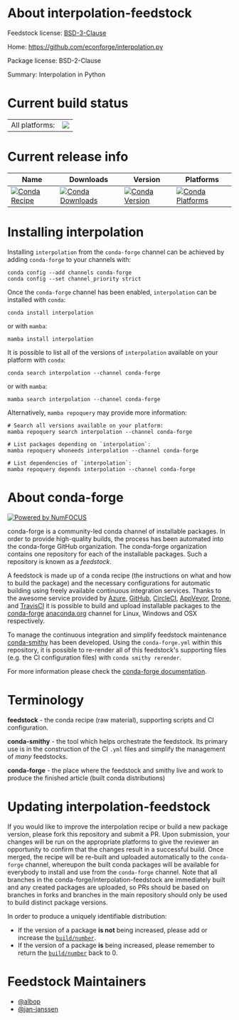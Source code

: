 About interpolation-feedstock
=============================

Feedstock license: [BSD-3-Clause](https://github.com/conda-forge/interpolation-feedstock/blob/main/LICENSE.txt)

Home: https://github.com/econforge/interpolation.py

Package license: BSD-2-Clause

Summary: Interpolation in Python

Current build status
====================


<table><tr><td>All platforms:</td>
    <td>
      <a href="https://dev.azure.com/conda-forge/feedstock-builds/_build/latest?definitionId=5613&branchName=main">
        <img src="https://dev.azure.com/conda-forge/feedstock-builds/_apis/build/status/interpolation-feedstock?branchName=main">
      </a>
    </td>
  </tr>
</table>

Current release info
====================

| Name | Downloads | Version | Platforms |
| --- | --- | --- | --- |
| [![Conda Recipe](https://img.shields.io/badge/recipe-interpolation-green.svg)](https://anaconda.org/conda-forge/interpolation) | [![Conda Downloads](https://img.shields.io/conda/dn/conda-forge/interpolation.svg)](https://anaconda.org/conda-forge/interpolation) | [![Conda Version](https://img.shields.io/conda/vn/conda-forge/interpolation.svg)](https://anaconda.org/conda-forge/interpolation) | [![Conda Platforms](https://img.shields.io/conda/pn/conda-forge/interpolation.svg)](https://anaconda.org/conda-forge/interpolation) |

Installing interpolation
========================

Installing `interpolation` from the `conda-forge` channel can be achieved by adding `conda-forge` to your channels with:

```
conda config --add channels conda-forge
conda config --set channel_priority strict
```

Once the `conda-forge` channel has been enabled, `interpolation` can be installed with `conda`:

```
conda install interpolation
```

or with `mamba`:

```
mamba install interpolation
```

It is possible to list all of the versions of `interpolation` available on your platform with `conda`:

```
conda search interpolation --channel conda-forge
```

or with `mamba`:

```
mamba search interpolation --channel conda-forge
```

Alternatively, `mamba repoquery` may provide more information:

```
# Search all versions available on your platform:
mamba repoquery search interpolation --channel conda-forge

# List packages depending on `interpolation`:
mamba repoquery whoneeds interpolation --channel conda-forge

# List dependencies of `interpolation`:
mamba repoquery depends interpolation --channel conda-forge
```


About conda-forge
=================

[![Powered by
NumFOCUS](https://img.shields.io/badge/powered%20by-NumFOCUS-orange.svg?style=flat&colorA=E1523D&colorB=007D8A)](https://numfocus.org)

conda-forge is a community-led conda channel of installable packages.
In order to provide high-quality builds, the process has been automated into the
conda-forge GitHub organization. The conda-forge organization contains one repository
for each of the installable packages. Such a repository is known as a *feedstock*.

A feedstock is made up of a conda recipe (the instructions on what and how to build
the package) and the necessary configurations for automatic building using freely
available continuous integration services. Thanks to the awesome service provided by
[Azure](https://azure.microsoft.com/en-us/services/devops/), [GitHub](https://github.com/),
[CircleCI](https://circleci.com/), [AppVeyor](https://www.appveyor.com/),
[Drone](https://cloud.drone.io/welcome), and [TravisCI](https://travis-ci.com/)
it is possible to build and upload installable packages to the
[conda-forge](https://anaconda.org/conda-forge) [anaconda.org](https://anaconda.org/)
channel for Linux, Windows and OSX respectively.

To manage the continuous integration and simplify feedstock maintenance
[conda-smithy](https://github.com/conda-forge/conda-smithy) has been developed.
Using the ``conda-forge.yml`` within this repository, it is possible to re-render all of
this feedstock's supporting files (e.g. the CI configuration files) with ``conda smithy rerender``.

For more information please check the [conda-forge documentation](https://conda-forge.org/docs/).

Terminology
===========

**feedstock** - the conda recipe (raw material), supporting scripts and CI configuration.

**conda-smithy** - the tool which helps orchestrate the feedstock.
                   Its primary use is in the construction of the CI ``.yml`` files
                   and simplify the management of *many* feedstocks.

**conda-forge** - the place where the feedstock and smithy live and work to
                  produce the finished article (built conda distributions)


Updating interpolation-feedstock
================================

If you would like to improve the interpolation recipe or build a new
package version, please fork this repository and submit a PR. Upon submission,
your changes will be run on the appropriate platforms to give the reviewer an
opportunity to confirm that the changes result in a successful build. Once
merged, the recipe will be re-built and uploaded automatically to the
`conda-forge` channel, whereupon the built conda packages will be available for
everybody to install and use from the `conda-forge` channel.
Note that all branches in the conda-forge/interpolation-feedstock are
immediately built and any created packages are uploaded, so PRs should be based
on branches in forks and branches in the main repository should only be used to
build distinct package versions.

In order to produce a uniquely identifiable distribution:
 * If the version of a package **is not** being increased, please add or increase
   the [``build/number``](https://docs.conda.io/projects/conda-build/en/latest/resources/define-metadata.html#build-number-and-string).
 * If the version of a package **is** being increased, please remember to return
   the [``build/number``](https://docs.conda.io/projects/conda-build/en/latest/resources/define-metadata.html#build-number-and-string)
   back to 0.

Feedstock Maintainers
=====================

* [@albop](https://github.com/albop/)
* [@jan-janssen](https://github.com/jan-janssen/)

